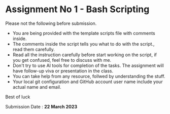 # Assignment No 1 - Bash Scripting

Please not the following before submission.

* You are being provided with the template scripts file with comments inside.
* The comments inside the script tells you what to do with the script., read them carefully.
* Read all the instruction carefully before start working on the script, if you get confused, feel free to discuss with me.
* Don't try to use AI tools for completion of the tasks. The assignment will have follow-up viva or presentation in the class.
* You can take help from any resource, follwed by understanding the stuff.
* Your local git configuration and GitHub account user name include your actual name and email.

Best of luck

Submission Date : <b>22 March 2023</b>
